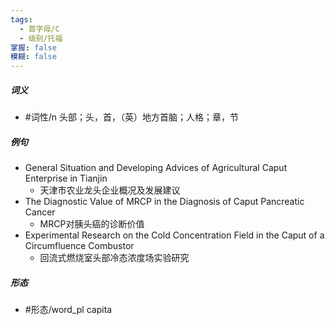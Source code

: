 ```yaml
---
tags:
  - 首字母/C
  - 级别/托福
掌握: false
模糊: false
---
```

##### 词义
- #词性/n  头部；头，首，（英）地方首脑；人格；章，节
##### 例句
- General Situation and Developing Advices of Agricultural Caput Enterprise in Tianjin
	- 天津市农业龙头企业概况及发展建议
- The Diagnostic Value of MRCP in the Diagnosis of Caput Pancreatic Cancer
	- MRCP对胰头癌的诊断价值
- Experimental Research on the Cold Concentration Field in the Caput of a Circumfluence Combustor
	- 回流式燃烧室头部冷态浓度场实验研究
##### 形态
- #形态/word_pl capita
